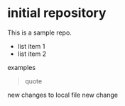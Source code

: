 # initial repository

This is a sample repo.

- list item 1
- list item 2

examples

> quote

new changes to local file
new change
